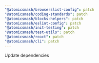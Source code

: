 ```yaml
---
"@atomicsmash/browserslist-config": patch
"@atomicsmash/coding-standards": patch
"@atomicsmash/blocks-helpers": patch
"@atomicsmash/eslint-config": patch
"@atomicsmash/init-testing": patch
"@atomicsmash/test-utils": patch
"@atomicsmash/react": patch
"@atomicsmash/cli": patch
---
```


Update dependencies
